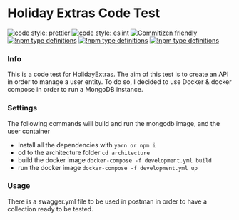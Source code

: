 #  Holiday Extras Code Test
[![code style: prettier](https://img.shields.io/badge/code_style-prettier-ff69b4.svg?style=flat-square)](https://github.com/prettier/prettier)
[![code style: eslint](https://img.shields.io/badge/lintener-eslint-yellowgreen)](https://github.com/eslint/eslint)
[![Commitizen friendly](https://img.shields.io/badge/commitizen-friendly-brightgreen.svg)](http://commitizen.github.io/cz-cli/)
[![!npm type definitions](https://img.shields.io/npm/types/typescript)](https://github.com/microsoft/TypeScript)
[![!npm type definitions](https://img.shields.io/badge/framework-express-red)](https://github.com/expressjs/express)
[![!npm type definitions](https://img.shields.io/badge/development-docker-blue)](https://github.com/docker)

### Info
This is a code test for HolidayExtras.
The aim of this test is to create an API in order to manage a user entity.
To do so, I decided to use Docker & docker compose in order to run a MongoDB instance.

### Settings
The following commands will build and run the mongodb image, and the user container
 - Install all the dependencies with `yarn or npm i`
 - cd to the architecture folder
`cd architecture`
 - build the docker image `docker-compose -f development.yml build`
 - run the docker image `docker-compose -f development.yml up`

### Usage
There is a swagger.yml file to be used in postman in order to have a collection ready to be tested.
